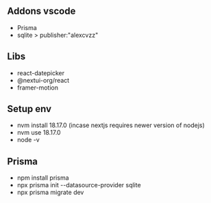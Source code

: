 ## Addons vscode

- Prisma
- sqlite > publisher:"alexcvzz"

## Libs

- react-datepicker
- @nextui-org/react 
- framer-motion

## Setup env

- nvm install 18.17.0 (incase nextjs requires newer version of nodejs)
- nvm use 18.17.0
- node -v

## Prisma

- npm install prisma
- npx prisma init --datasource-provider sqlite
- npx prisma migrate dev
